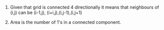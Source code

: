 1. Given that grid is connected  4 directionally it means that neighbours of (i,j) can be (i-1,j), (i+i,j),(i,j-1),(i,j+1)

2. Area is the number of 1's in a connected component.